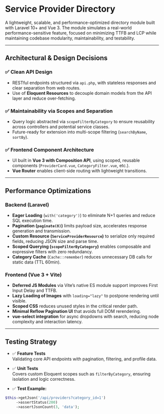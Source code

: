 # Service Provider Directory

A lightweight, scalable, and performance-optimized directory module built with Laravel 10+ and Vue 3. The module simulates a real-world performance-sensitive feature, focused on minimizing TTFB and LCP while maintaining codebase modularity, maintainability, and testability.

---

##  Architectural & Design Decisions

### ✅ Clean API Design
- RESTful endpoints structured via `api.php`, with stateless responses and clear separation from web routes.
- Use of **Eloquent Resources** to decouple domain models from the API layer and reduce over-fetching.

### ✅ Maintainability via Scopes and Separation
- Query logic abstracted via `scopeFilterByCategory` to ensure reusability across controllers and potential service classes.
- Future-ready for extension into multi-scope filtering (`searchByName`, `sortBy`).

### ✅ Frontend Component Architecture
- UI built in **Vue 3 with Composition API**, using scoped, reusable components (`ProviderCard.vue`, `CategoryFilter.vue`, etc.).
- **Vue Router** enables client-side routing with lightweight transitions.

---

##  Performance Optimizations

###  Backend (Laravel)
- **Eager Loading** (`with('category')`) to eliminate N+1 queries and reduce SQL execution time.
- **Pagination (`paginate(8)`)** limits payload size, accelerates response generation and transmission.
- **Custom Resource (`ServiceProviderResource`)** to serialize only required fields, reducing JSON size and parse time.
- **Scoped Querying (`scopeFilterByCategory`)** enables composable and expressive filters with zero redundancy.
- **Category Cache** (`Cache::remember`) reduces unnecessary DB calls for static data (TTL 60min).

### Frontend (Vue 3 + Vite)
- **Deferred JS Modules** via Vite’s native ES module support improves First Input Delay and TTFB.
- **Lazy Loading of Images** with `loading="lazy"` to postpone rendering until visible.
- **Scoped CSS** reduces unused styles in the critical render path.
- **Minimal Reflow Pagination UI** that avoids full DOM rerendering.
- **vue-select integration** for async dropdowns with search, reducing node complexity and interaction latency.

---

## Testing Strategy

- ✅ **Feature Tests**  
  Validating core API endpoints with pagination, filtering, and profile data.

- ✅ **Unit Tests**  
  Covers custom Eloquent scopes such as `filterByCategory`, ensuring isolation and logic correctness.

- ✅ **Test Example:**
```php
$this->getJson('/api/providers?category_id=1')
     ->assertStatus(200)
     ->assertJsonCount(3, 'data');
